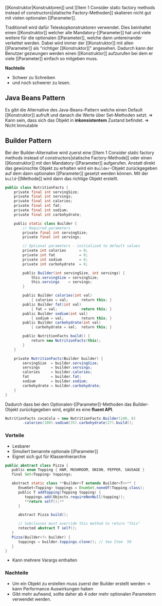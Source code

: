 [[Konstruktor|Konstruktoren]] und [[Item 1 Consider static factory methods instead of constructors|statische Factory-Methoden]] skalieren nicht gut mit vielen optionalen [[Parameter]].

Traditionell wird dafür Teleskopkonstruktoren verwendet. Dies beinhaltet einen [[Konstruktor]] welcher alle Mandatory-[[Parameter]] hat und viele weitere für die optionalen [[Parameter]], welche dann untereinander verkettet werden. Dabei wird immer der [[Konstruktor]] mit allen [[Parameter]] als "richtiger [[Konstruktor]]" angesehen.
Dadurch kann der Benutzer gezwungen werden einen [[Konstruktor]] aufzurufen bei dem er viele [[Parameter]] einfach so mitgeben muss.

**Nachteile**
- Schwer zu Schreiben
- und noch schwerer zu lesen.

## Java Beans Pattern
Es gibt die Alternative des Java-Beans-Pattern welche einen Default [[Konstruktor]] aufruft und danach die Werte über Set-Methoden setzt.
=> Kann sein, dass sich das Objekt in **inkonsistentem** Zustand befindet.
=> Nicht Immutable


## Builder Pattern
Bei der Builder-Alternative wird zuerst eine [[Item 1 Consider static factory methods instead of constructors|statische Factory-Methode]] oder einen [[Konstruktor]] mit den  Mandatory-[[Parameter]] aufgerufen. Anstatt direkt das gewünschte Objekt zu erhalten wird ein `Builder`-Objekt zurückgegeben auf dem dann optionalen [[Parameter]] gesetzt werden können. Mit der `build`-[[Methode]] wird dann das richtige Objekt erstellt.

```java
public class NutritionFacts {
    private final int servingSize;
    private final int servings;
    private final int calories;
    private final int fat;
    private final int sodium;
    private final int carbohydrate;

    public static class Builder {
        // Required parameters
        private final int servingSize;
        private final int servings;

        // Optional parameters - initialized to default values
        private int calories      = 0;
        private int fat           = 0;
        private int sodium        = 0;
        private int carbohydrate  = 0;

        public Builder(int servingSize, int servings) {
            this.servingSize = servingSize;
            this.servings    = servings;
        }

        public Builder calories(int val)
            { calories = val;      return this; }
        public Builder fat(int val)
            { fat = val;           return this; }
        public Builder sodium(int val)
            { sodium = val;        return this; }
        public Builder carbohydrate(int val)
            { carbohydrate = val;  return this; }

        public NutritionFacts build() {
            return new NutritionFacts(this);
        }
    }

    private NutritionFacts(Builder builder) {
        servingSize  = builder.servingSize;
        servings     = builder.servings;
        calories     = builder.calories;
        fat          = builder.fat;
        sodium       = builder.sodium;
        carbohydrate = builder.carbohydrate;
    }
}
```
Dadurch dass bei den Optionalen-[[Parameter]]-Methoden das Builder-Objekt zurückgegeben wird, ergibt es eine **fluent API**.
```java
NutritionFacts cocaCola = new NutritionFacts.Builder(240, 8)
        .calories(100).sodium(35).carbohydrate(27).build();
```

### Vorteile
- Lesbarer
- Simuliert benannte optionale [[Parameter]]
- Eignet sich gut für Klassenhierarchie
```java
public abstract class Pizza {
   public enum Topping { HAM, MUSHROOM, ONION, PEPPER, SAUSAGE }
   final Set<Topping> toppings;

   abstract static class **Builder<T extends Builder<T>>** {
      EnumSet<Topping> toppings = EnumSet.noneOf(Topping.class);
      public T addTopping(Topping topping) {
         toppings.add(Objects.requireNonNull(topping));
         **return self();**
      }

      abstract Pizza build();

      // Subclasses must override this method to return "this"
      rotected abstract T self();
   }
   Pizza(Builder<?> builder) {
      toppings = builder.toppings.clone(); // See Item  50
   }
}
```
- Kann mehrere Varargs enthalten

### Nachteile
- Um ein Objekt zu erstellen muss zuerst der Builder erstellt werden -> kann Performance Auswirkungen haben
- Gibt mehr aufwand, sollte daher ab 4 oder mehr optionalen Parametern verwendet werden.